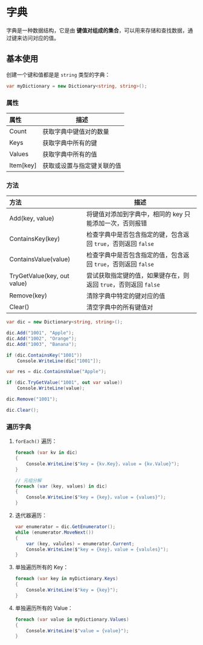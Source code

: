 # 字典

字典是一种数据结构，它是由 **键值对组成的集合**，可以用来存储和查找数据，通过键来访问对应的值。



## 基本使用

创建一个键和值都是是 `string` 类型的字典：

```C#
var myDictionary = new Dictionary<string, string>();
```



### 属性

| 属性      | 描述                       |
| :-------- | -------------------------- |
| Count     | 获取字典中键值对的数量     |
| Keys      | 获取字典中所有的键         |
| Values    | 获取字典中所有的值         |
| Item[key] | 获取或设置与指定键关联的值 |



### 方法

| 方法                        | 描述                                                         |
| :-------------------------- | ------------------------------------------------------------ |
| Add(key, value)             | 将键值对添加到字典中，相同的 key 只能添加一次，否则报错      |
| ContainsKey(key)            | 检查字典中是否包含指定的键，包含返回 `true`，否则返回 `false` |
| ContainsValue(value)        | 检查字典中是否包含指定的值，包含返回 `true`，否则返回 `false` |
| TryGetValue(key, out value) | 尝试获取指定键的值，如果键存在，则返回 `true`，否则返回 `false` |
| Remove(key)                 | 清除字典中特定的键对应的值                                   |
| Clear()                     | 清空字典中的所有键值对                                       |

```C#
var dic = new Dictionary<string, string>();

dic.Add("1001", "Apple");
dic.Add("1002", "Orange");
dic.Add("1003", "Banana");

if (dic.ContainsKey("1001"))
    Console.WriteLine(dic["1001"]);

var res = dic.ContainsValue("Apple");

if (dic.TryGetValue("1001", out var value))
    Console.WriteLine(value);

dic.Remove("1001");

dic.Clear();
```



### 遍历字典

1. `forEach()` 遍历：

   ```C#
   foreach (var kv in dic)
   {
       Console.WriteLine($"key = {kv.Key}，value = {kv.Value}");
   }
   
   // 元组分解
   foreach (var (key, values) in dic)
   {
       Console.WriteLine($"key = {key}，value = {values}");
   }
   ```

2. 迭代器遍历：

   ```C#
   var enumerator = dic.GetEnumerator();
   while (enumerator.MoveNext())
   {
       var (key, valules) = enumerator.Current;
       Console.WriteLine($"key = {key}，value = {valules}");
   }
   ```

3. 单独遍历所有的 Key：

   ```C#
   foreach (var key in myDictionary.Keys)
   {
       Console.WriteLine($"key = {key}");
   }
   ```

4. 单独遍历所有的 Value：

   ```C#
   foreach (var value in myDictionary.Values)
   {
       Console.WriteLine($"value = {value}");
   }
   ```
